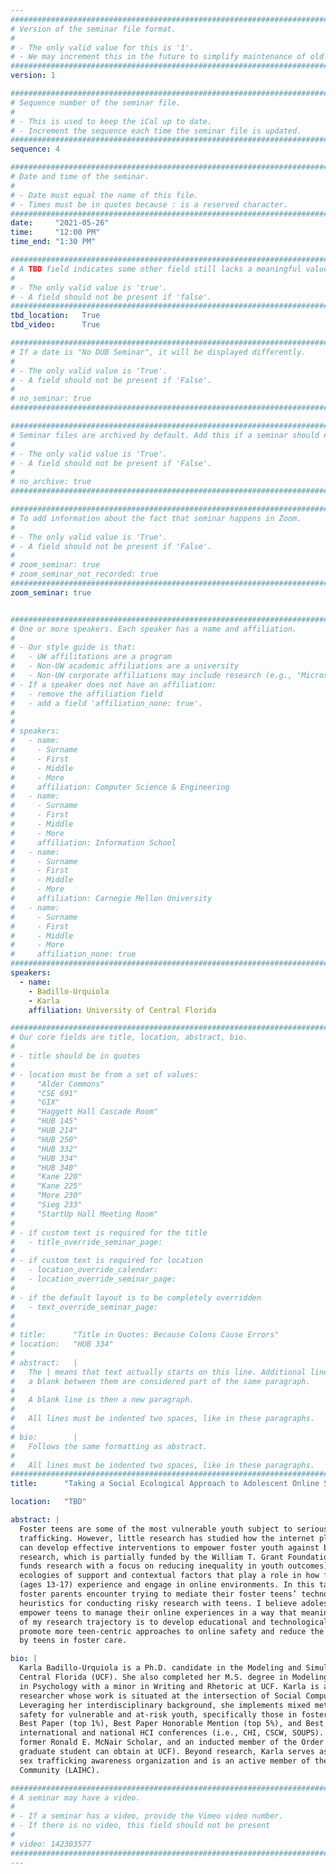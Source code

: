 ```yaml
---
################################################################################
# Version of the seminar file format.
#
# - The only valid value for this is '1'.
# - We may increment this in the future to simplify maintenance of old seminars.
################################################################################
version: 1

################################################################################
# Sequence number of the seminar file.
#
# - This is used to keep the iCal up to date.
# - Increment the sequence each time the seminar file is updated.
################################################################################
sequence: 4

################################################################################
# Date and time of the seminar.
#
# - Date must equal the name of this file.
# - Times must be in quotes because : is a reserved character.
################################################################################
date:     "2021-05-26"
time:     "12:00 PM"
time_end: "1:30 PM"

################################################################################
# A TBD field indicates some other field still lacks a meaningful value.
#
# - The only valid value is 'true'.
# - A field should not be present if 'false'.
################################################################################
tbd_location:   True 
tbd_video:      True

################################################################################
# If a date is "No DUB Seminar", it will be displayed differently.
#
# - The only valid value is 'True'.
# - A field should not be present if 'False'.
#
# no_seminar: true
################################################################################

################################################################################
# Seminar files are archived by default. Add this if a seminar should not be.
#
# - The only valid value is 'True'.
# - A field should not be present if 'False'.
#
# no_archive: true
################################################################################

################################################################################
# To add information about the fact that seminar happens in Zoom.
#
# - The only valid value is 'True'.
# - A field should not be present if 'False'.
#
# zoom_seminar: true
# zoom_seminar_not_recorded: true
################################################################################
zoom_seminar: true 


################################################################################
# One or more speakers. Each speaker has a name and affiliation.
#
# - Our style guide is that:
#   - UW affilitations are a program
#   - Non-UW academic affiliations are a university
#   - Non-UW corporate affiliations may include research (e.g., "Microsoft Research")
# - If a speaker does not have an affiliation:
#   - remove the affiliation field
#   - add a field 'affiliation_none: true'.
#
#
# speakers:
#   - name: 
#     - Surname
#     - First
#     - Middle
#     - More
#     affiliation: Computer Science & Engineering 
#   - name: 
#     - Surname
#     - First
#     - Middle
#     - More
#     affiliation: Information School 
#   - name: 
#     - Surname
#     - First
#     - Middle
#     - More
#     affiliation: Carnegie Mellon University 
#   - name:
#     - Surname
#     - First
#     - Middle
#     - More
#     affiliation_none: true
################################################################################
speakers:
  - name: 
    - Badillo-Urquiola
    - Karla
    affiliation: University of Central Florida 

################################################################################
# Our core fields are title, location, abstract, bio.
#
# - title should be in quotes
#
# - location must be from a set of values:
#     "Alder Commons"
#     "CSE 691"
#     "GIX"
#     "Haggett Hall Cascade Room"
#     "HUB 145"
#     "HUB 214"
#     "HUB 250"
#     "HUB 332"
#     "HUB 334"
#     "HUB 340"
#     "Kane 220"
#     "Kane 225"
#     "More 230"
#     "Sieg 233"
#     "StartUp Hall Meeting Room"
#
# - if custom text is required for the title
#   - title_override_seminar_page:
#
# - if custom text is required for location
#   - location_override_calendar:
#   - location_override_seminar_page:
#
# - if the default layout is to be completely overridden
#   - text_override_seminar_page:
#
#
# title:      "Title in Quotes: Because Colons Cause Errors"
# location:   "HUB 334"
#
# abstract:   |
#   The | means that text actually starts on this line. Additional lines without
#   a blank between them are considered part of the same paragraph.
#
#   A blank line is then a new paragraph.
#
#   All lines must be indented two spaces, like in these paragraphs.
#
# bio:        |
#   Follows the same formatting as abstract.
#
#   All lines must be indented two spaces, like in these paragraphs.
################################################################################
title:      "Taking a Social Ecological Approach to Adolescent Online Safety"

location:   "TBD"

abstract: |
  Foster teens are some of the most vulnerable youth subject to serious online risks, such as sex
  trafficking. However, little research has studied how the internet plays a role in these risks, nor how we
  can develop effective interventions to empower foster youth against becoming victims. Therefore, my
  research, which is partially funded by the William T. Grant Foundation (a non-profit foundation that
  funds research with a focus on reducing inequality in youth outcomes), works to understand the social
  ecologies of support and contextual factors that play a role in how foster teens and other at-risk youth
  (ages 13-17) experience and engage in online environments. In this talk, I will discuss the challenges
  foster parents encounter trying to mediate their foster teens’ technology use in the home, as well as
  heuristics for conducting risky research with teens. I believe adolescent online safety strategies should
  empower teens to manage their online experiences in a way that meaningfully benefits them. The goal
  of my research trajectory is to develop educational and technological interventions that can help
  promote more teen-centric approaches to online safety and reduce the digital inequalities experienced
  by teens in foster care.

bio: |
  Karla Badillo-Urquiola is a Ph.D. candidate in the Modeling and Simulation program at the University of
  Central Florida (UCF). She also completed her M.S. degree in Modeling and Simulation and B.Sc. degree
  in Psychology with a minor in Writing and Rhetoric at UCF. Karla is a Human-Computer Interaction
  researcher whose work is situated at the intersection of Social Computing, Psychology, and Privacy.
  Leveraging her interdisciplinary background, she implements mixed methods to study adolescent online
  safety for vulnerable and at-risk youth, specifically those in foster care situations. Her research has won
  Best Paper (top 1%), Best Paper Honorable Mention (top 5%), and Best Poster awards at top-tier
  international and national HCI conferences (i.e., CHI, CSCW, SOUPS). Karla is a McKnight Doctoral Fellow,
  former Ronald E. McNair Scholar, and an inducted member of the Order of Pegasus (the highest honor a
  graduate student can obtain at UCF). Beyond research, Karla serves as a mission ambassador for an anti-
  sex trafficking awareness organization and is an active member of the SIGCHI Latin American HCI
  Community (LAIHC).

################################################################################
# A seminar may have a video.
#
# - If a seminar has a video, provide the Vimeo video number.
# - If there is no video, this field should not be present
#
# video: 142303577
################################################################################
---
```

